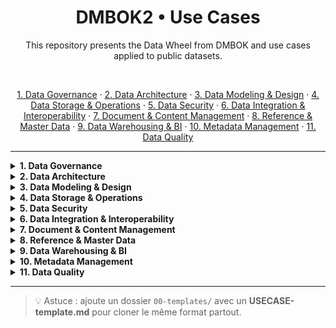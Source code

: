<h1 align="center"> DMBOK2 • Use Cases</h1>

<p align="center">
This repository presents the Data Wheel from DMBOK and use cases applied to public datasets.
</p>

<!-- espace supplémentaire -->
<br/>

<p align="center">
  <a href="#01">1. Data Governance</a> ·
  <a href="#02">2. Data Architecture</a> ·
  <a href="#03">3. Data Modeling & Design</a> ·
  <a href="#04">4. Data Storage & Operations</a> ·
  <a href="#05">5. Data Security</a> ·
  <a href="#06">6. Data Integration & Interoperability</a> ·
  <a href="#07">7. Document & Content Management</a> ·
  <a href="#08">8. Reference & Master Data</a> ·
  <a href="#09">9. Data Warehousing & BI</a> ·
  <a href="#10">10. Metadata Management</a> ·
  <a href="#11">11. Data Quality</a>
</p>

---

<details id="01">
  <summary><b>1. Data Governance</b></summary>

- Dossier : `./01-data-governance/`  
- Idées UC : RACI, politique de nommage, glossaire métier

</details>

<details id="02">
  <summary><b>2. Data Architecture</b></summary>

- Dossier : `./02-data-architecture/`  
- Idées UC : principes d’architecture, zones de données, schémas logiques

</details>

<details id="03">
  <summary><b>3. Data Modeling & Design</b></summary>

- Dossier : `./03-data-modeling-design/`  
- Idées UC : modèles conceptuels/ERD, normalisation, conventions

</details>

<details id="04">
  <summary><b>4. Data Storage & Operations</b></summary>

- Dossier : `./04-data-storage-operations/`  
- Idées UC : sauvegardes, archivage, policies de rétention

</details>

<details id="05">
  <summary><b>5. Data Security</b></summary>

- Dossier : `./05-data-security/`  
- Idées UC : RBAC de base, classification des données, principes RGPD

</details>

<details id="06">
  <summary><b>6. Data Integration & Interoperability</b></summary>

- Dossier : `./06-data-integration-interoperability/`  
- Idées UC : déduplication multi-sources, mapping, petits pipelines

</details>

<details id="07">
  <summary><b>7. Document & Content Management</b></summary>

- Dossier : `./07-document-content-management/`  
- Idées UC : arborescence documentaire, versionning, gabarits

</details>

<details id="08">
  <summary><b>8. Reference & Master Data</b></summary>

- Dossier : `./08-reference-master-data/`  
- Idées UC : golden record simple, dictionnaire de valeurs

</details>

<details id="09">
  <summary><b>9. Data Warehousing & BI</b></summary>

- Dossier : `./09-data-warehousing-bi/`  
- Idées UC : mini-star schema, KPI de gouvernance, petit dashboard

</details>

<details id="10">
  <summary><b>10. Metadata Management</b></summary>

- Dossier : `./10-metadata-management/`  
- Idées UC : mini data catalog, lineage visuel

</details>

<details id="11">
  <summary><b>11. Data Quality</b></summary>

- Dossier : `./11-data-quality/`  
- Idées UC : complétude, unicité, règles de validation

</details>

---

> 💡 Astuce : ajoute un dossier `00-templates/` avec un **USECASE-template.md** pour cloner le même format partout.
